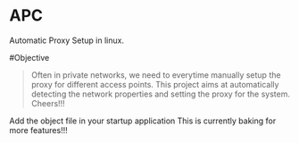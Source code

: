 # APC
Automatic Proxy Setup in linux.
                                                                                                                               
#Objective                                                                                                                     
>Often in private networks, we need to everytime manually setup the proxy for different access points. This project aims at automatically detecting the network properties and setting the proxy for the system. Cheers!!!                                 

Add the object file in your startup application 
This is currently baking for more features!!!

